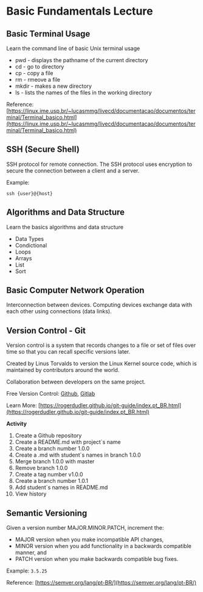 # Basic Fundamentals Lecture

## Basic Terminal Usage

Learn the command line of basic Unix terminal usage 

* pwd - displays the pathname of the current directory
* cd <name> - go to directory <name> 
* cp <filename> - copy a file 
* rm <filename> - rmeove a file
* mkdir <newdirectoryname> -	makes a new directory
* ls	- lists the names of the files in the working directory

Reference: [https://linux.ime.usp.br/~lucasmmg/livecd/documentacao/documentos/terminal/Terminal_basico.html](https://linux.ime.usp.br/~lucasmmg/livecd/documentacao/documentos/terminal/Terminal_basico.html)

## SSH (Secure Shell)

SSH protocol for remote connection. The SSH protocol uses encryption to secure the connection between a client and a server. 

Example:

```
ssh {user}@{host}
```

## Algorithms and Data Structure

Learn the basics algorithms and data structure

* Data Types
* Condictional 
* Loops
* Arrays
* List
* Sort

## Basic Computer Network Operation

Interconnection between devices. Computing devices exchange data with each other using connections (data links).

## Version Control - Git 

Version control is a system that records changes to a file or set of files over time so that you can recall specific versions later.

Created by Linus Torvalds to version the Linux Kernel source code, which is maintained by contributors around the world.

Collaboration between developers on the same project.

Free Version Control: [Github](http://github.com), [Gitlab](https://gitlab.com/)

Learn More: [https://rogerdudler.github.io/git-guide/index.pt_BR.html](https://rogerdudler.github.io/git-guide/index.pt_BR.html)

**Activity**
1. Create a Github repository
1. Create a README.md with project`s name
1. Create a branch number 1.0.0
1. Create a <file>.md with student`s names in branch 1.0.0
1. Merge branch 1.0.0 with master
1. Remove branch 1.0.0
1. Create a tag number v1.0.0
1. Create a branch number 1.0.1
1. Add student`s names in README.md 
1. View history

## Semantic Versioning

Given a version number MAJOR.MINOR.PATCH, increment the:

* MAJOR version when you make incompatible API changes,
* MINOR version when you add functionality in a backwards compatible manner, and
* PATCH version when you make backwards compatible bug fixes.

Example: `3.5.25`

Reference: [https://semver.org/lang/pt-BR/](https://semver.org/lang/pt-BR/)